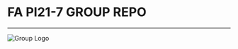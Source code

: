# FA PI21-7 GROUP REPO

---

![Group Logo](https://sun9-32.userapi.com/impg/ig9eNl_GqUTpcMvGWjFZ4Izje6mNhyZfPxDpfw/-Jd9uWd-wBM.jpg?size=2160x2160&quality=96&sign=efd7a8dd9ec984b3fd38c5d5f2a0a71c&type=album)
